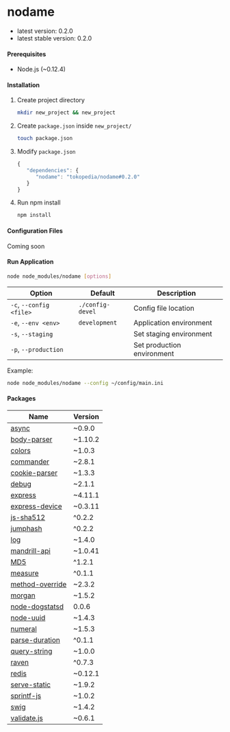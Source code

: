 # nodame
- latest version: 0.2.0
- latest stable version: 0.2.0


#### Prerequisites
- Node.js (~0.12.4)

#### Installation
1. Create project directory
   ```bash
   mkdir new_project && new_project
   ```

2. Create `package.json` inside `new_project/`
   ```bash
   touch package.json
   ```

3. Modify `package.json`
   ```javascript
   {
      "dependencies": {
         "nodame": "tokopedia/nodame#0.2.0"
      }
   }
   ```

4. Run npm install
   ```bash
   npm install
   ```

#### Configuration Files
Coming soon

#### Run Application
```bash
node node_modules/nodame [options]
```
|Option                    |Default          |Description                  |
|--------------------------|-----------------|-----------------------------|
|`-c`, `--config <file>`   |`./config-devel` |Config file location         |
|`-e`, `--env <env>`       |`development`    |Application environment      |
|`-s`, `--staging`         |                 |Set staging environment      |
|`-p`, `--production`      |                 |Set production environment   |

Example:
```bash
node node_modules/nodame --config ~/config/main.ini
```

#### Packages
|Name                                                             |Version |
|-----------------------------------------------------------------|--------|
|[async](https://www.npmjs.com/package/async)                     |~0.9.0  |
|[body-parser](https://www.npmjs.com/package/body-parser)         |~1.10.2 |
|[colors](https://www.npmjs.com/package/colors)                   |~1.0.3  |
|[commander](https://www.npmjs.com/package/commander)             |~2.8.1  |
|[cookie-parser](https://www.npmjs.com/package/cookie-parser)     |~1.3.3  |
|[debug](https://www.npmjs.com/package/debug)                     |~2.1.1  |
|[express](https://www.npmjs.com/package/express)                 |~4.11.1 |
|[express-device](https://www.npmjs.com/package/express-device)   |~0.3.11 |
|[js-sha512](https://www.npmjs.com/package/js-sha512)             |^0.2.2  |
|[jumphash](https://www.npmjs.com/package/jumphash)               |^0.2.2  |
|[log](https://www.npmjs.com/package/log)                         |~1.4.0  |
|[mandrill-api](https://www.npmjs.com/package/mandrill-api)       |~1.0.41 |
|[MD5](https://www.npmjs.com/package/MD5)                         |^1.2.1  |
|[measure](https://www.npmjs.com/package/measure)                 |^0.1.1  |
|[method-override](https://www.npmjs.com/package/method-override) |~2.3.2  |
|[morgan](https://www.npmjs.com/package/morgan)                   |~1.5.2  |
|[node-dogstatsd](https://www.npmjs.com/package/node-dogstatsd)   |0.0.6   |
|[node-uuid](https://www.npmjs.com/package/node-uuid)             |~1.4.3  |
|[numeral](https://www.npmjs.com/package/numeral)                 |~1.5.3  |
|[parse-duration](https://www.npmjs.com/package/parse-duration)   |^0.1.1  |
|[query-string](https://www.npmjs.com/package/query-string)       |~1.0.0  |
|[raven](https://www.npmjs.com/package/raven)                     |^0.7.3  |
|[redis](https://www.npmjs.com/package/redis)                     |~0.12.1 |
|[serve-static](https://www.npmjs.com/package/serve-static)       |~1.9.2  |
|[sprintf-js](https://www.npmjs.com/package/sprintf-js)           |~1.0.2  |
|[swig](https://www.npmjs.com/package/swig)                       |~1.4.2  |
|[validate.js](https://www.npmjs.com/package/validate.js)         |~0.6.1  |
